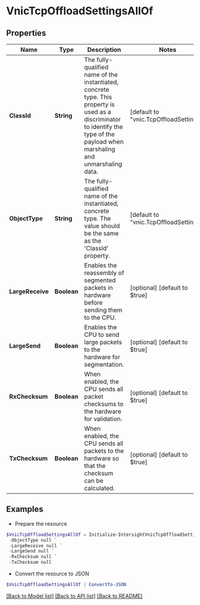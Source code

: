 # VnicTcpOffloadSettingsAllOf
## Properties

Name | Type | Description | Notes
------------ | ------------- | ------------- | -------------
**ClassId** | **String** | The fully-qualified name of the instantiated, concrete type. This property is used as a discriminator to identify the type of the payload when marshaling and unmarshaling data. | [default to "vnic.TcpOffloadSettings"]
**ObjectType** | **String** | The fully-qualified name of the instantiated, concrete type. The value should be the same as the &#39;ClassId&#39; property. | [default to "vnic.TcpOffloadSettings"]
**LargeReceive** | **Boolean** | Enables the reassembly of segmented packets in hardware before sending them to the CPU. | [optional] [default to $true]
**LargeSend** | **Boolean** | Enables the CPU to send large packets to the hardware for segmentation. | [optional] [default to $true]
**RxChecksum** | **Boolean** | When enabled, the CPU sends all packet checksums to the hardware for validation. | [optional] [default to $true]
**TxChecksum** | **Boolean** | When enabled, the CPU sends all packets to the hardware so that the checksum can be calculated. | [optional] [default to $true]

## Examples

- Prepare the resource
```powershell
$VnicTcpOffloadSettingsAllOf = Initialize-IntersightVnicTcpOffloadSettingsAllOf  -ClassId null `
 -ObjectType null `
 -LargeReceive null `
 -LargeSend null `
 -RxChecksum null `
 -TxChecksum null
```

- Convert the resource to JSON
```powershell
$VnicTcpOffloadSettingsAllOf | ConvertTo-JSON
```

[[Back to Model list]](../README.md#documentation-for-models) [[Back to API list]](../README.md#documentation-for-api-endpoints) [[Back to README]](../README.md)

